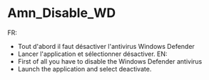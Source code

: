 # Amn_Disable_WD
FR:
- Tout d'abord il faut désactiver l'antivirus Windows Defender
- Lancer l'application et sélectionner désactiver.
EN:
- First of all you have to disable the Windows Defender antivirus
- Launch the application and select deactivate.
